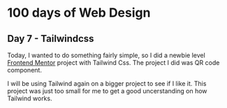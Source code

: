 # 100 days of Web Design

## Day 7 - Tailwindcss

Today, I wanted to do something fairly simple, so I did a newbie level [Frontend Mentor]() project with Tailwind Css. The project I did was QR code component.

I will be using Tailwind again on a bigger project to see if I like it. This project was just too small for me to get a good uncerstanding on how Tailwind works.
